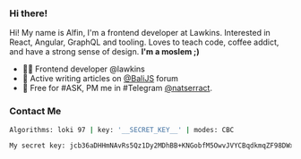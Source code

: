 
### Hi there! 
Hi! My name is Alfin, I'm a frontend developer at Lawkins. Interested in React, Angular, GraphQL and tooling. Loves to teach code, coffee addict, and have a strong sense of design. **I'm a moslem ;)**

- 👨‍💻  Frontend developer @lawkins
- 💅 Active writing articles on [@BaliJS](https://github.com/BaliJS) forum
- 💬 Free for #ASK, PM me in #Telegram [@natserract](https://t.me/natserract). 

### Contact Me

```sh
Algorithms: loki 97 | key: '__SECRET_KEY__' | modes: CBC

My secret key: jcb36aDHHmNAvRs5Qz1Dy2MDhBB+KNGobfM5OwvJVYCBqdkmqZF98DWxkxCwSu0X9NrEfiEIwp8pDpVw3TTa6A==
```
